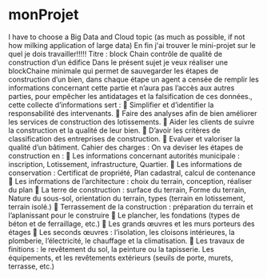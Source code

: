 # monProjet
I have to choose a Big Data and Cloud topic (as much as possible, if not how
milking application of large data)
En fin j'ai trouver le mini-projet sur le quel je dois travailler!!!!!
Titre : block Chain contrôle de qualité de construction d’un édifice
Dans le présent sujet je veux réaliser une blockChaine minimale qui permet de sauvegarder les étapes de construction d’un bien, dans chaque étape un agent a censée de remplir les informations concernant cette partie et n’aura pas l’accès aux autres parties, pour empêcher les antidatages et la falsification de ces données., cette collecte d’informations sert :
	Simplifier et d’identifier la responsabilité des intervenants.
	Faire des analyses afin de bien améliorer les services de construction des lotissements.
	Aider les clients de suivre la construction et la qualité de leur bien.
	D’avoir les critères de classification des entreprises de construction.
	Evaluer et valoriser la qualité d’un bâtiment.
Cahier des charges :
On va deviser les étapes de construction en :
	Les informations concernant autorités municipale : inscription, Lotissement, infrastructure, Quartier.
	Les informations de conservation : Certificat de propriété, Plan cadastral, calcul de contenance 
	Les informations de l’architecture : choix du terrain, conception, réaliser du plan 
	La terre de construction : surface du terrain, Forme du terrain, Nature du sous-sol, orientation du terrain, types (terrain en lotissement, terrain isolé.)
	Terrassement de la construction : préparation du terrain et l’aplanissant pour le construire 
	Le plancher, les fondations (types de béton et de ferraillage, etc.)
	Les grands œuvres et les murs porteurs des étages 
	Les seconds œuvres : l’isolation, les cloisons intérieures, la plomberie, l’électricité, le chauffage et la climatisation.
	Les travaux de finitions : le revêtement du sol, la peinture ou la tapisserie. Les équipements, et les revêtements extérieurs (seuils de porte, murets, terrasse, etc.)
